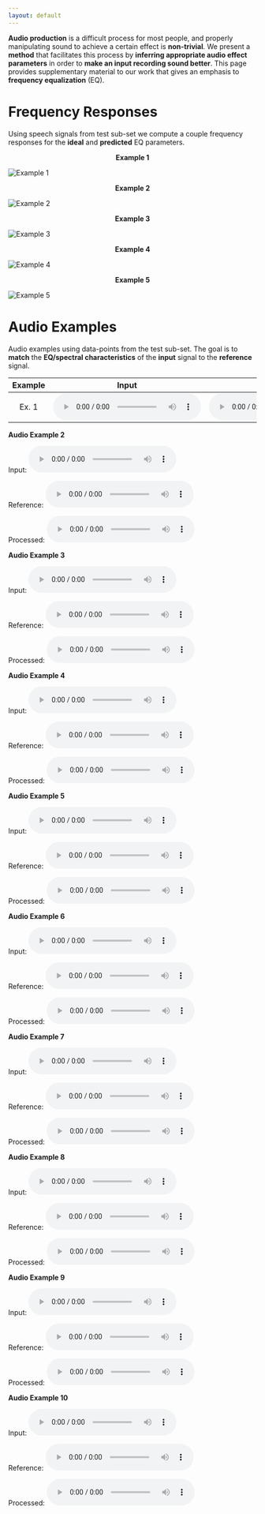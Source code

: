 ```yaml
---
layout: default
---
```

**Audio production** is a difficult process for most people, and properly manipulating sound to achieve a certain effect is **non-trivial**. We present a **method** that facilitates this process by **inferring appropriate audio effect parameters** in order to **make an input recording sound better**. This page provides supplementary material to our work that gives an emphasis to **frequency equalization** (EQ).

# Frequency Responses
Using speech signals from test sub-set we compute a couple frequency responses for the **ideal** and **predicted** EQ parameters.


<p align="center"> <b>Example 1</b></p>

![Example 1](https://raw.githubusercontent.com/Js-Mim/sp-demo/master/figures/f_r_a.png)

<p align="center"> <b>Example 2</b></p>                                        

![Example 2](https://raw.githubusercontent.com/Js-Mim/sp-demo/master/figures/f_r_b.png)

<p align="center"> <b>Example 3</b></p>                                        

![Example 3](https://raw.githubusercontent.com/Js-Mim/sp-demo/master/figures/f_r_c.png)

<p align="center"> <b>Example 4</b></p>                                        

![Example 4](https://raw.githubusercontent.com/Js-Mim/sp-demo/master/figures/f_r_d.png)

<p align="center"> <b>Example 5</b></p>                                       

![Example 5](https://raw.githubusercontent.com/Js-Mim/sp-demo/master/figures/f_r_e.png)



# Audio Examples
Audio examples using data-points from the test sub-set. The goal is to **match** the **EQ/spectral characteristics** of the **input** signal to the **reference** signal.



**Example**|**Input**|**Reference**|**Processed**|
|:--------:|:-------:|:-----------:|:-----------:|
| Ex. 1 | <audio controls="1"><source src="https://raw.githubusercontent.com/Js-Mim/sp-demo/master/audio_files/ex1_input.wav"></audio> | <audio controls="1"><source src="https://raw.githubusercontent.com/Js-Mim/sp-demo/master/audio_files/ex1_reference.wav"</audio> | <audio controls="1"><source src="https://raw.githubusercontent.com/Js-Mim/sp-demo/master/audio_files/ex1_estimated.wav"></audio> |

   
**Audio Example 2**

Input: 
<audio controls="1"><source src="https://raw.githubusercontent.com/Js-Mim/sp-demo/master/audio_files/ex2_input.wav"></audio>

Reference: 
<audio controls="1"><source src="https://raw.githubusercontent.com/Js-Mim/sp-demo/master/audio_files/ex2_reference.wav"></audio>

Processed: 
<audio controls="1"><source src="https://raw.githubusercontent.com/Js-Mim/sp-demo/master/audio_files/ex2_estimated.wav"></audio>

**Audio Example 3**

Input: 
<audio controls="1"><source src="https://raw.githubusercontent.com/Js-Mim/sp-demo/master/audio_files/ex3_input.wav"></audio>

Reference: 
<audio controls="1"><source src="https://raw.githubusercontent.com/Js-Mim/sp-demo/master/audio_files/ex3_reference.wav"></audio>

Processed: 
<audio controls="1"><source src="https://raw.githubusercontent.com/Js-Mim/sp-demo/master/audio_files/ex3_estimated.wav"></audio>

**Audio Example 4**

Input: 
<audio controls="1"><source src="https://raw.githubusercontent.com/Js-Mim/sp-demo/master/audio_files/ex4_input.wav"></audio>

Reference: 
<audio controls="1"><source src="https://raw.githubusercontent.com/Js-Mim/sp-demo/master/audio_files/ex4_reference.wav"></audio>

Processed: 
<audio controls="1"><source src="https://raw.githubusercontent.com/Js-Mim/sp-demo/master/audio_files/ex4_estimated.wav"></audio>

**Audio Example 5**

Input: 
<audio controls="1"><source src="https://raw.githubusercontent.com/Js-Mim/sp-demo/master/audio_files/ex5_input.wav"></audio>

Reference: 
<audio controls="1"><source src="https://raw.githubusercontent.com/Js-Mim/sp-demo/master/audio_files/ex5_reference.wav"></audio>

Processed: 
<audio controls="1"><source src="https://raw.githubusercontent.com/Js-Mim/sp-demo/master/audio_files/ex5_estimated.wav"></audio>

**Audio Example 6**

Input: 
<audio controls="1"><source src="https://raw.githubusercontent.com/Js-Mim/sp-demo/master/audio_files/ex6_input.wav"></audio>

Reference: 
<audio controls="1"><source src="https://raw.githubusercontent.com/Js-Mim/sp-demo/master/audio_files/ex6_reference.wav"></audio>

Processed: 
<audio controls="1"><source src="https://raw.githubusercontent.com/Js-Mim/sp-demo/master/audio_files/ex6_estimated.wav"></audio>


**Audio Example 7**

Input: 
<audio controls="1"><source src="https://raw.githubusercontent.com/Js-Mim/sp-demo/master/audio_files/ex7_input.wav"></audio>

Reference: 
<audio controls="1"><source src="https://raw.githubusercontent.com/Js-Mim/sp-demo/master/audio_files/ex7_reference.wav"></audio>

Processed: 
<audio controls="1"><source src="https://raw.githubusercontent.com/Js-Mim/sp-demo/master/audio_files/ex7_estimated.wav"></audio>

**Audio Example 8**

Input: 
<audio controls="1"><source src="https://raw.githubusercontent.com/Js-Mim/sp-demo/master/audio_files/ex8_input.wav"></audio>

Reference: 
<audio controls="1"><source src="https://raw.githubusercontent.com/Js-Mim/sp-demo/master/audio_files/ex8_reference.wav"></audio>

Processed: 
<audio controls="1"><source src="https://raw.githubusercontent.com/Js-Mim/sp-demo/master/audio_files/ex8_estimated.wav"></audio>

**Audio Example 9**

Input: 
<audio controls="1"><source src="https://raw.githubusercontent.com/Js-Mim/sp-demo/master/audio_files/ex9_input.wav"></audio>

Reference: 
<audio controls="1"><source src="https://raw.githubusercontent.com/Js-Mim/sp-demo/master/audio_files/ex9_reference.wav"></audio>

Processed: 
<audio controls="1"><source src="https://raw.githubusercontent.com/Js-Mim/sp-demo/master/audio_files/ex9_estimated.wav"></audio>


**Audio Example 10**

Input: 
<audio controls="1"><source src="https://raw.githubusercontent.com/Js-Mim/sp-demo/master/audio_files/ex10_input.wav"></audio>

Reference: 
<audio controls="1"><source src="https://raw.githubusercontent.com/Js-Mim/sp-demo/master/audio_files/ex10_reference.wav"></audio>

Processed: 
<audio controls="1"><source src="https://raw.githubusercontent.com/Js-Mim/sp-demo/master/audio_files/ex10_estimated.wav"></audio>
